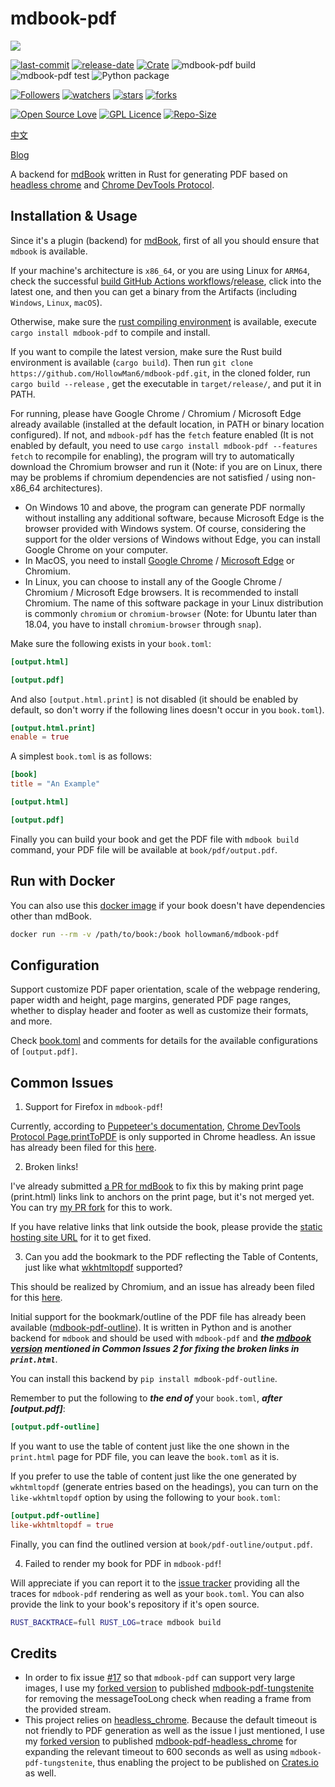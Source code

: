 # mdbook-pdf
[![](https://dockeri.co/image/hollowman6/mdbook-pdf)](https://hub.docker.com/r/hollowman6/mdbook-pdf)

[![last-commit](https://img.shields.io/github/last-commit/HollowMan6/mdbook-pdf)](https://github.com/HollowMan6/mdbook-pdf/graphs/commit-activity)
[![release-date](https://img.shields.io/github/release-date/HollowMan6/mdbook-pdf)](https://github.com/HollowMan6/mdbook-pdf/releases)
[![Crate](https://img.shields.io/crates/v/mdbook-pdf.svg)](https://crates.io/crates/mdbook-pdf)
![mdbook-pdf build](https://github.com/HollowMan6/mdbook-pdf/workflows/mdbook-pdf%20build/badge.svg)
![mdbook-pdf test](https://github.com/HollowMan6/mdbook-pdf/workflows/mdbook-pdf%20test/badge.svg)
![Python package](https://github.com/HollowMan6/mdbook-pdf/workflows/Python%20package/badge.svg)

[![Followers](https://img.shields.io/github/followers/HollowMan6?style=social)](https://github.com/HollowMan6?tab=followers)
[![watchers](https://img.shields.io/github/watchers/HollowMan6/mdbook-pdf?style=social)](https://github.com/HollowMan6/mdbook-pdf/watchers)
[![stars](https://img.shields.io/github/stars/HollowMan6/mdbook-pdf?style=social)](https://github.com/HollowMan6/mdbook-pdf/stargazers)
[![forks](https://img.shields.io/github/forks/HollowMan6/mdbook-pdf?style=social)](https://github.com/HollowMan6/mdbook-pdf/network/members)

[![Open Source Love](https://img.shields.io/badge/-%E2%9D%A4%20Open%20Source-Green?style=flat-square&logo=Github&logoColor=white&link=https://hollowman6.github.io/fund.html)](https://hollowman6.github.io/fund.html)
[![GPL Licence](https://img.shields.io/badge/license-GPL-blue)](https://opensource.org/licenses/GPL-3.0/)
[![Repo-Size](https://img.shields.io/github/repo-size/HollowMan6/mdbook-pdf.svg)](https://github.com/HollowMan6/mdbook-pdf/archive/master.zip)

[中文](README_CN.md)

[Blog](https://hollowmansblog.wordpress.com/2022/01/30/mdbook-pdf-a-mdbook-backend-for-generating-pdf-files/)

A backend for [mdBook](https://github.com/rust-lang/mdBook) written in Rust for generating PDF based on [headless chrome](https://github.com/atroche/rust-headless-chrome) and [Chrome DevTools Protocol](https://chromedevtools.github.io/devtools-protocol/tot/Page/#method-printToPDF).

## Installation & Usage
Since it's a plugin (backend) for [mdBook](https://github.com/rust-lang/mdBook), first of all you should ensure that `mdbook` is available.

If your machine's architecture is `x86_64`, or you are using Linux for `ARM64`, check the successful [build GitHub Actions workflows](https://github.com/HollowMan6/mdbook-pdf/actions/workflows/build.yml?query=is%3Asuccess)/[release](https://github.com/HollowMan6/mdbook-pdf/releases), click into the latest one, and then you can get a binary from the Artifacts (including `Windows`, `Linux`, `macOS`).

Otherwise, make sure the [rust compiling environment](https://www.rust-lang.org/tools/install) is available, execute `cargo install mdbook-pdf` to compile and install.

If you want to compile the latest version, make sure the Rust build environment is available (`cargo build`).
Then run `git clone https://github.com/HollowMan6/mdbook-pdf.git`, in the cloned folder, run `cargo build --release` , get the executable in `target/release/`, and put it in PATH.

For running, please have Google Chrome / Chromium / Microsoft Edge already available (installed at the default location, in PATH or binary location configured). If not, and `mdbook-pdf` has the `fetch` feature enabled (It is not enabled by default, you need to use `cargo install mdbook-pdf --features fetch` to recompile for enabling), the program will try to automatically download the Chromium browser and run it (Note: if you are on Linux, there may be problems if chromium dependencies are not satisfied / using non-x86_64 architectures).

- On Windows 10 and above, the program can generate PDF normally without installing any additional software, because Microsoft Edge is the browser provided with Windows system. Of course, considering the support for the older versions of Windows without Edge, you can install Google Chrome on your computer.
- In MacOS, you need to install [Google Chrome](https://www.google.com/chrome/) / [Microsoft Edge](https://www.microsoft.com/en-us/edge) or Chromium.
- In Linux, you can choose to install any of the Google Chrome / Chromium / Microsoft Edge browsers. It is recommended to install Chromium. The name of this software package in your Linux distribution is commonly `chromium` or `chromium-browser` (Note: for Ubuntu later than 18.04, you have to install `chromium-browser` through `snap`).

Make sure the following exists in your `book.toml`:

```toml
[output.html]

[output.pdf]
```

And also `[output.html.print]` is not disabled (it should be enabled by default, so don't worry if the following lines doesn't occur in you `book.toml`).

```toml
[output.html.print]
enable = true
```

A simplest `book.toml` is as follows:

```toml
[book]
title = "An Example"

[output.html]

[output.pdf]
```

Finally you can build your book and get the PDF file with `mdbook build` command, your PDF file will be available at `book/pdf/output.pdf`.

## Run with Docker
You can also use this [docker image](https://hub.docker.com/r/hollowman6/mdbook-pdf) if your book doesn't have dependencies other than mdBook.

```bash
docker run --rm -v /path/to/book:/book hollowman6/mdbook-pdf
```

## Configuration
Support customize PDF paper orientation, scale of the webpage rendering, paper width and height, page margins, generated PDF page ranges, whether to display header and footer as well as customize their formats, and more.

Check [book.toml](test_doc/book.toml#L10-L36) and comments for details for the available configurations of `[output.pdf]`.

## Common Issues
1. Support for Firefox in `mdbook-pdf`!

Currently, according to [Puppeteer's documentation](https://pptr.dev/#?product=Puppeteer&show=api-pagepdfoptions), [Chrome DevTools Protocol Page.printToPDF](https://chromedevtools.github.io/devtools-protocol/tot/Page/#method-printToPDF) is only supported in Chrome headless. An issue has already been filed for this [here](https://github.com/puppeteer/puppeteer/issues/7628).

2. Broken links!

I've already submitted [a PR for mdBook](https://github.com/rust-lang/mdBook/pull/1738) to fix this by making print page (print.html) links link to anchors on the print page, but it's not merged yet. You can try [my PR fork](https://github.com/HollowMan6/mdBook) for this to work.

If you have relative links that link outside the book, please provide the [static hosting site URL](test_doc/book.toml#L17-L18) for it to get fixed.

3. Can you add the bookmark to the PDF reflecting the Table of Contents, just like what [wkhtmltopdf](https://wkhtmltopdf.org/) supported?

This should be realized by Chromium, and an issue has already been filed for this [here](https://bugs.chromium.org/p/chromium/issues/detail?id=781797).

Initial support for the bookmark/outline of the PDF file has already been available ([mdbook-pdf-outline](https://pypi.org/project/mdbook-pdf-outline/)). It is written in Python and is another backend for `mdbook` and should be used with `mdbook-pdf` and ***the [mdbook version](https://github.com/rust-lang/mdBook/pull/1738) mentioned in Common Issues 2 for fixing the broken links in `print.html`***.

You can install this backend by `pip install mdbook-pdf-outline`.

Remember to put the following to ***the end of*** your `book.toml`, ***after [output.pdf]***:

```toml
[output.pdf-outline]
```

If you want to use the table of content just like the one shown in the `print.html` page for PDF file, you can leave the `book.toml` as it is.

If you prefer to use the table of content just like the one generated by `wkhtmltopdf` (generate entries based on the headings), you can turn on the `like-wkhtmltopdf` option by using the following to your `book.toml`:

```toml
[output.pdf-outline]
like-wkhtmltopdf = true
```

Finally, you can find the outlined version at `book/pdf-outline/output.pdf`.

4. Failed to render my book for PDF in `mdbook-pdf`!

Will appreciate if you can report it to the [issue tracker](https://github.com/HollowMan6/mdbook-pdf/issues/new) providing all the traces for `mdbook-pdf` rendering as well as your `book.toml`. You can also provide the link to your book's repository if it's open source.

```bash
RUST_BACKTRACE=full RUST_LOG=trace mdbook build
```
## Credits
- In order to fix issue [#17](https://github.com/HollowMan6/mdbook-pdf/issues/17) so that `mdbook-pdf` can support very large images, I use my [forked version](https://github.com/HollowMan6/mdbook-pdf-tungstenite) to published [mdbook-pdf-tungstenite](https://crates.io/crates/mdbook-pdf-tungstenite) for removing the messageTooLong check when reading a frame from the provided stream.
- This project relies on [headless_chrome](https://github.com/atroche/rust-headless-chrome). Because the default timeout is not friendly to PDF generation as well as the issue I just mentioned, I use my [forked version](https://github.com/HollowMan6/rust-headless-chrome) to published [mdbook-pdf-headless_chrome](https://crates.io/crates/mdbook-pdf-headless_chrome) for expanding the relevant timeout to 600 seconds as well as using `mdbook-pdf-tungstenite`, thus enabling the project to be published on [Crates.io](https://crates.io/) as well.
